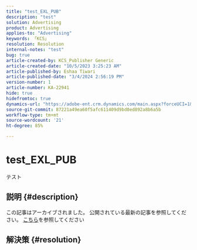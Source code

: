 ```yaml
---
title: "test_EXL_PUB"
description: "test"
solution: Advertising
product: Advertising
applies-to: "Advertising"
keywords: 「KCS」
resolution: Resolution
internal-notes: "test"
bug: true
article-created-by: KCS_Publisher Generic
article-created-date: "10/5/2023 3:25:23 AM"
article-published-by: Eshaa Tiwari
article-published-date: "3/4/2024 2:56:19 PM"
version-number: 1
article-number: KA-22941
hide: true
hidefromtoc: true
dynamics-url: "https://adobe-ent.crm.dynamics.com/main.aspx?forceUCI=1&pagetype=entityrecord&etn=knowledgearticle&id=b686d2ca-2e63-ee11-be6e-6045bd0061cb"
source-git-commit: 87221a49ea60f5afc611409d9bd0ed892a8b6a5b
workflow-type: tm+mt
source-wordcount: '21'
ht-degree: 85%

---
```


# test_EXL_PUB


テスト

## 説明 {#description}

この記事はアーカイブされました。 公開されている最新の記事を参照してください。 [こちら](https://experienceleague.adobe.com/search.html?lang=ja#sort=relevancy)を参照してください

## 解決策 {#resolution}

